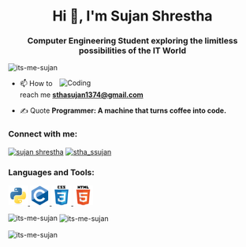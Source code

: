 <h1 align="center">Hi 👋, I'm Sujan Shrestha</h1>
<h3 align="center">Computer Engineering Student exploring the limitless possibilities of the IT World</h3>

<p align="left"> <img src="https://komarev.com/ghpvc/?username=its-me-sujan&label=Profile%20views&color=0e75b6&style=flat" alt="its-me-sujan" /> </p>
<img align="right" alt="Coding" width="400"
    src="https://i.pinimg.com/originals/e8/f4/53/e8f453469a3ec97ecd354df465d73913.gif">

- 📫 How to reach me **sthasujan1374@gmail.com**

- ✍️ Quote **Programmer: A machine that turns coffee into code.**

<h3 align="left">Connect with me:</h3>
<p align="left">
<a href="https://linkedin.com/in/sujan-shrestha-32907a1a5" target="blank"><img align="center" src="https://raw.githubusercontent.com/rahuldkjain/github-profile-readme-generator/master/src/images/icons/Social/linked-in-alt.svg" alt="sujan shrestha" height="30" width="40" /></a>
<a href="https://instagram.com/stha_ssujan" target="blank"><img align="center" src="https://raw.githubusercontent.com/rahuldkjain/github-profile-readme-generator/master/src/images/icons/Social/instagram.svg" alt="stha_ssujan" height="30" width="40" /></a>
</p>

<h3 align="left">Languages and Tools:</h3>
<p align="left">  <a href="https://www.python.org" target="_blank" rel="noreferrer"> <img src="https://raw.githubusercontent.com/devicons/devicon/master/icons/python/python-original.svg" alt="python" width="40" height="40"/> </a> <a href="https://www.cprogramming.com/" target="_blank" rel="noreferrer"> <img src="https://raw.githubusercontent.com/devicons/devicon/master/icons/c/c-original.svg" alt="c" width="40" height="40"/> </a> </a> <a href="https://www.w3schools.com/css/" target="_blank" rel="noreferrer"> <img src="https://raw.githubusercontent.com/devicons/devicon/master/icons/css3/css3-original-wordmark.svg" alt="css3" width="40" height="40"/> </a> <a href="https://www.w3.org/html/" target="_blank" rel="noreferrer"> <img src="https://raw.githubusercontent.com/devicons/devicon/master/icons/html5/html5-original-wordmark.svg" alt="html5" width="40" height="40"/> </a>  </p>

<p><img align="left" src="https://github-readme-stats.vercel.app/api/top-langs?username=its-me-sujan&show_icons=true&locale=en&layout=compact" alt="its-me-sujan" /></p>

<p>&nbsp;<img align="center" src="https://github-readme-stats.vercel.app/api?username=its-me-sujan&show_icons=true&locale=en" alt="its-me-sujan" /></p>

<p><img align="center" src="https://github-readme-streak-stats.herokuapp.com/?user=its-me-sujan&" alt="its-me-sujan" /></p>
